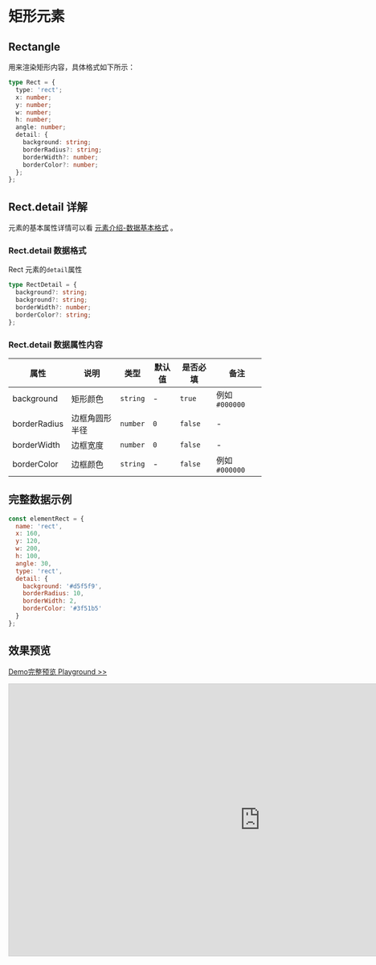 # 矩形元素

## Rectangle

用来渲染矩形内容，具体格式如下所示：

```ts
type Rect = {
  type: 'rect';
  x: number;
  y: number;
  w: number;
  h: number;
  angle: number;
  detail: {
    background: string;
    borderRadius?: string;
    borderWidth?: number;
    borderColor?: number;
  };
};
```

## Rect.detail 详解

元素的基本属性详情可以看 [元素介绍-数据基本格式](./info.md#数据基本格式) 。

### Rect.detail 数据格式

Rect 元素的`detail`属性

```ts
type RectDetail = {
  background?: string;
  background?: string;
  borderWidth?: number;
  borderColor?: string;
};
```

### Rect.detail 数据属性内容

| 属性         | 说明           | 类型     | 默认值 | 是否必填 | 备注           |
| ------------ | -------------- | -------- | ------ | -------- | -------------- |
| background   | 矩形颜色       | `string` | -      | `true`   | 例如 `#000000` |
| borderRadius | 边框角圆形半径 | `number` | `0`    | `false`  | -              |
| borderWidth  | 边框宽度       | `number` | `0`    | `false`  | -              |
| borderColor  | 边框颜色       | `string` | -      | `false`  | 例如 `#000000` |

## 完整数据示例

```js
const elementRect = {
  name: 'rect',
  x: 160,
  y: 120,
  w: 200,
  h: 100,
  angle: 30,
  type: 'rect',
  detail: {
    background: '#d5f5f9',
    borderRadius: 10,
    borderWidth: 2,
    borderColor: '#3f51b5'
  }
};
```

## 效果预览

[Demo完整预览 Playground >>](https://idrawjs.com/playground/?demo=elem-rect)

<iframe class="idraw-playground-preview" 
    src="https://idrawjs.com/playground/?demo=elem-rect&header=false&sider=false&default-editor-split=50" 
    width="1000" height="540" frameborder="no" border="0"
    style="border: 1px solid #cecece; margin: 0px auto;"
  ></iframe>

